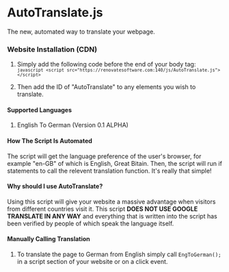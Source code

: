 # AutoTranslate.js
The new, automated way to translate your webpage.


### Website Installation (CDN)
1. Simply add the following code before the end of your body tag: <code>```javascript <script src="https://renovatesoftware.com:140/js/AutoTranslate.js"></script>```</code>

2. Then add the ID of "AutoTranslate" to any elements you wish to translate.
  
  
#### Supported Languages
1. English To German (Version 0.1 ALPHA)
  
  
#### How The Script Is Automated
The script will get the language preference of the user's browser, for example "en-GB" of which is English, Great Bitain. Then, the script will run if statements to call the relevent translation function. It's really that simple!
  
  
#### Why should I use AutoTranslate?
Using this script will give your website a massive advantage when visitors from different countries visit it. This script **DOES NOT USE GOOGLE TRANSLATE IN ANY WAY** and everything that is written into the script has been verified by people of which speak the language itself. 
  
  
#### Manually Calling Translation 
1. To translate the page to German from English simply call <code>EngToGerman();</code> in a script section of your website or on a click event.
